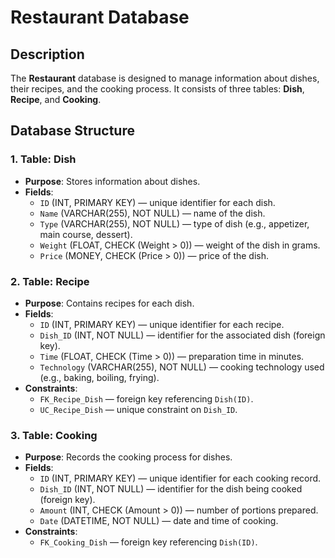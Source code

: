 # Restaurant Database

## Description

The **Restaurant** database is designed to manage information about dishes, their recipes, and the cooking process. It consists of three tables: **Dish**, **Recipe**, and **Cooking**.

## Database Structure

### 1. Table: Dish

- **Purpose**: Stores information about dishes.
- **Fields**:
  - `ID` (INT, PRIMARY KEY) — unique identifier for each dish.
  - `Name` (VARCHAR(255), NOT NULL) — name of the dish.
  - `Type` (VARCHAR(255), NOT NULL) — type of dish (e.g., appetizer, main course, dessert).
  - `Weight` (FLOAT, CHECK (Weight > 0)) — weight of the dish in grams.
  - `Price` (MONEY, CHECK (Price > 0)) — price of the dish.

### 2. Table: Recipe

- **Purpose**: Contains recipes for each dish.
- **Fields**:
  - `ID` (INT, PRIMARY KEY) — unique identifier for each recipe.
  - `Dish_ID` (INT, NOT NULL) — identifier for the associated dish (foreign key).
  - `Time` (FLOAT, CHECK (Time > 0)) — preparation time in minutes.
  - `Technology` (VARCHAR(255), NOT NULL) — cooking technology used (e.g., baking, boiling, frying).
- **Constraints**:
  - `FK_Recipe_Dish` — foreign key referencing `Dish(ID)`.
  - `UC_Recipe_Dish` — unique constraint on `Dish_ID`.

### 3. Table: Cooking

- **Purpose**: Records the cooking process for dishes.
- **Fields**:
  - `ID` (INT, PRIMARY KEY) — unique identifier for each cooking record.
  - `Dish_ID` (INT, NOT NULL) — identifier for the dish being cooked (foreign key).
  - `Amount` (INT, CHECK (Amount > 0)) — number of portions prepared.
  - `Date` (DATETIME, NOT NULL) — date and time of cooking.
- **Constraints**:
  - `FK_Cooking_Dish` — foreign key referencing `Dish(ID)`.
